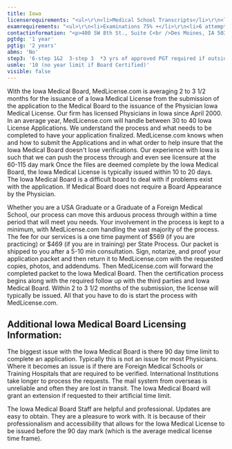 ```yaml
---
title: Iowa
licenserequirements: "<ul>\r\n<li>Medical School Transcripts</li>\r\n<li>Medical School Form</li>\r\n<li>Internship/Residency/Fellowship Verifications</li>\r\n<li>All State Medical Licenses</li>\r\n<li>All National Examination Scores (USMLE/FLEX/NBME)</li>\r\n<li>ECFMG Certification</li>\r\n<li>Privileges Hospital (past 5 years)</li>\r\n<li>AMA/AOA Profile</li>\r\n<li>Fingerprint Cards/Criminal Background Check</li>\r\n</ul>"
examrequirements: "<ul>\r\n<li>Examinations 75% +</li>\r\n<li>6 attempts limit on Steps 1 and 2 of USMLE</li>\r\n<li>3 attempts limit on Step 3 of USMLE</li>\r\n<li>3 years of Approved PGT if outside Step Limits for USMLE</li>\r\n<li>10 year limit- USMLE, None if Board Certified</li>\r\n<li>1 year PGY for USA Grads</li>\r\n<li>2 years PGY for International Grads</li>\r\n<li>State Exam Accepted if Pre-1975</li>\r\n<li>No SPEX Exam Requirement</li>\r\n</ul>"
contactinformation: "<p>400 SW 8th St., Suite C<br />Des Moines, IA 50309<br />Phone: (515) 242-3268<br />Fax: (515) 242-5908</p>\r\n<p><a href=\"http://www.medicalboard.iowa.gov/\">www.medicalboard.iowa.gov</a></p>"
pgtdg: '1 year'
pgtig: '2 years'
abms: 'No'
step3: '6-step 1&2  3-step 3  *3 yrs of approved PGT required if outside of attempt limits'
usmle: '10 (no year limit if Board Certified)'
visible: false
---
```


<p>With the Iowa Medical Board, MedLicense.com is averaging 2 to 3 1/2 months for the issuance of a Iowa Medical License from the submission of the application to the Medical Board to the issuance of the Physician Iowa Medical License. Our firm has licensed Physicians in Iowa since April 2000. In an average year, MedLicense.com will handle between 30 to 40 Iowa License Applications. We understand the process and what needs to be completed to have your application finalized. MedLicense.com knows when and how to submit the Applications and in what order to help insure that the Iowa Medical Board doesn't lose verifications. Our experience with Iowa is such that we can push the process through and even see licensure at the 60-115 day mark Once the files are deemed complete by the Iowa Medical Board, the Iowa Medical License is typically issued within 10 to 20 days. The Iowa Medical Board is a difficult board to deal with if problems exist with the application. If Medical Board does not require a Board Appearance by the Physician.</p>
<p>Whether you are a USA Graduate or a Graduate of a Foreign Medical School, our process can move this arduous process through within a time period that will meet you needs. Your involvement in the process is kept to a minimum, with MedLicense.com handling the vast majority of the process. The fee for our services is a one time payment of $569 (if you are practicing) or $469 (if you are in training) per State Process. Our packet is shipped to you after a 5-10 min consultation. Sign, notarize, and proof your application packet and then return it to MedLicense.com with the requested copies, photos, and addendums. Then MedLicense.com will forward the completed packet to the Iowa Medical Board. Then the certification process begins along with the required follow up with the third parties and Iowa Medical Board. Within 2 to 3 1/2 months of the submission, the license will typically be issued. All that you have to do is start the process with MedLicense.com.</p>
<h2 id="mcetoc_1cdqcu70o0">Additional Iowa Medical Board Licensing Information:</h2>
<p>The biggest issue with the Iowa Medical Board is there 90 day time limit to complete an application. Typically this is not an issue for most Physicians. Where it becomes an issue is if there are Foreign Medical Schools or Training Hospitals that are required to be verified. International Institutions take longer to process the requests. The mail system from overseas is unreliable and often they are lost in transit. The Iowa Medical Board will grant an extension if requested to their artificial time limit.</p>
<p>The Iowa Medical Board Staff are helpful and professional. Updates are easy to obtain. They are a pleasure to work with. It is because of their professionalism and accessibility that allows for the Iowa Medical License to be issued before the 90 day mark (which is the average medical license time frame).</p>